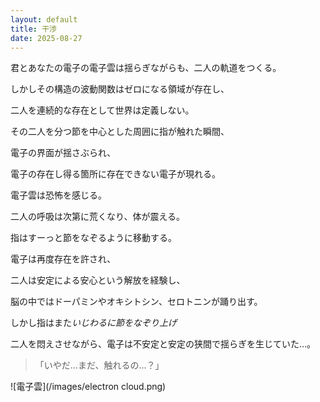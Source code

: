 ```yaml
---
layout: default
title: 干渉
date: 2025-08-27
---
```


君とあなたの電子の電子雲は揺らぎながらも、二人の軌道をつくる。

しかしその構造の波動関数はゼロになる領域が存在し、

二人を連続的な存在として世界は定義しない。

その二人を分つ節を中心とした周囲に指が触れた瞬間、

電子の界面が揺さぶられ、

電子の存在し得る箇所に存在できない電子が現れる。

電子雲は恐怖を感じる。

二人の呼吸は次第に荒くなり、体が震える。

指はすーっと節をなぞるように移動する。

電子は再度存在を許され、

二人は安定による安心という解放を経験し、

脳の中ではドーパミンやオキシトシン、セロトニンが踊り出す。

しかし指はまた<em>いじわるに節をなぞり上げ</em>

二人を悶えさせながら、電子は不安定と安定の狭間で揺らぎを生じていた…。

> 「いやだ...まだ、触れるの...？」

![電子雲](/images/electron cloud.png)

